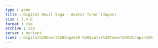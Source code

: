 ```yaml
---
type : game
title : Digital Devil Saga - Avatar Tuner (Japan)
size : 3.4 G
format : iso
archive : zip
server : myrient
link2 : Digital%20Devil%20Saga%20-%20Avatar%20Tuner%20%28Japan%29
---
```

